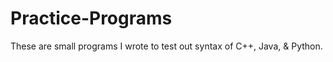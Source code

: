 Practice-Programs
=================

These are small programs I wrote to test out syntax of C++, Java, & Python.
